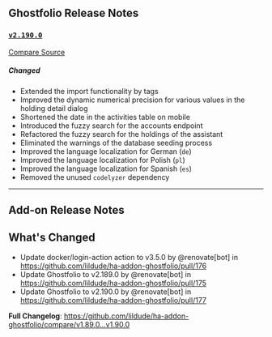 ## Ghostfolio Release Notes

### [`v2.190.0`](https://redirect.github.com/ghostfolio/ghostfolio/blob/HEAD/CHANGELOG.md#21900---2025-08-09)

[Compare Source](https://redirect.github.com/ghostfolio/ghostfolio/compare/2.189.0...2.190.0)

##### Changed

- Extended the import functionality by tags
- Improved the dynamic numerical precision for various values in the holding detail dialog
- Shortened the date in the activities table on mobile
- Introduced the fuzzy search for the accounts endpoint
- Refactored the fuzzy search for the holdings of the assistant
- Eliminated the warnings of the database seeding process
- Improved the language localization for German (`de`)
- Improved the language localization for Polish (`pl`)
- Improved the language localization for Spanish (`es`)
- Removed the unused `codelyzer` dependency

---

## Add-on Release Notes




## What's Changed
* Update docker/login-action action to v3.5.0 by @renovate[bot] in https://github.com/lildude/ha-addon-ghostfolio/pull/176
* Update Ghostfolio to v2.189.0 by @renovate[bot] in https://github.com/lildude/ha-addon-ghostfolio/pull/175
* Update Ghostfolio to v2.190.0 by @renovate[bot] in https://github.com/lildude/ha-addon-ghostfolio/pull/177


**Full Changelog**: https://github.com/lildude/ha-addon-ghostfolio/compare/v1.89.0...v1.90.0
